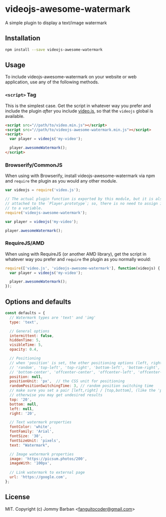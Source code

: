 # videojs-awesome-watermark

A simple plugin to display a text/image watermark

## Installation

```sh
npm install --save videojs-awesome-watermark
```

## Usage

To include videojs-awesome-watermark on your website or web application, use any of the following methods.

### `<script>` Tag

This is the simplest case. Get the script in whatever way you prefer and include the plugin _after_ you include [video.js][videojs], so that the `videojs` global is available.

```html
<script src="//path/to/video.min.js"></script>
<script src="//path/to/videojs-awesome-watermark.min.js"></script>
<script>
  var player = videojs('my-video');

  player.awesomeWatermark();
</script>
```

### Browserify/CommonJS

When using with Browserify, install videojs-awesome-watermark via npm and `require` the plugin as you would any other module.

```js
var videojs = require('video.js');

// The actual plugin function is exported by this module, but it is also
// attached to the `Player.prototype`; so, there is no need to assign it
// to a variable.
require('videojs-awesome-watermark');

var player = videojs('my-video');

player.awesomeWatermark();
```

### RequireJS/AMD

When using with RequireJS (or another AMD library), get the script in whatever way you prefer and `require` the plugin as you normally would:

```js
require(['video.js', 'videojs-awesome-watermark'], function(videojs) {
  var player = videojs('my-video');

  player.awesomeWatermark();
});
```

## Options and defaults
```js
const defaults = {
  // Watermark types are 'text' and 'img'
  type: 'text',

  // General options
  intermittent: false,
  hiddenTime: 5,
  visibleTime: 5,
  opacity: 0.4,

  // Positioning
  // when 'position' is set, the other positioning options (left, right, top and bottom) will be ignored
  // 'random', 'top-left', 'top-right', 'bottom-left', 'bottom-right', 'center', 'top-center'
  // 'bottom-center', 'offcenter-center', 'offcenter-left', 'offcenter-right', 
  position: null,
  positionUnit: 'px',  // the CSS unit for positioning
  randomPositionSwitchingTime: 3, // random position switching time
  // make sure you set a pair [left,right] / [top,bottom], (like the 'position' option), 
  // otherwise you may get undesired results
  top: '20',
  bottom: null,
  left: null,
  right: '20',

  // Text watermark properties
  fontColor: 'white',
  fontFamily: 'Arial',
  fontSize: '30',
  fontSizeUnit: 'pixels',
  text: "Watermark",

  // Image watermark properties
  image: 'https://picsum.photos/200',
  imageWith: '100px',
  
  // Link watermark to external page
  url: 'https://google.com',
};
```

## License

MIT. Copyright (c) Jommy Barban &lt;fanguitocoder@gmail.com&gt;


[videojs]: http://videojs.com/
